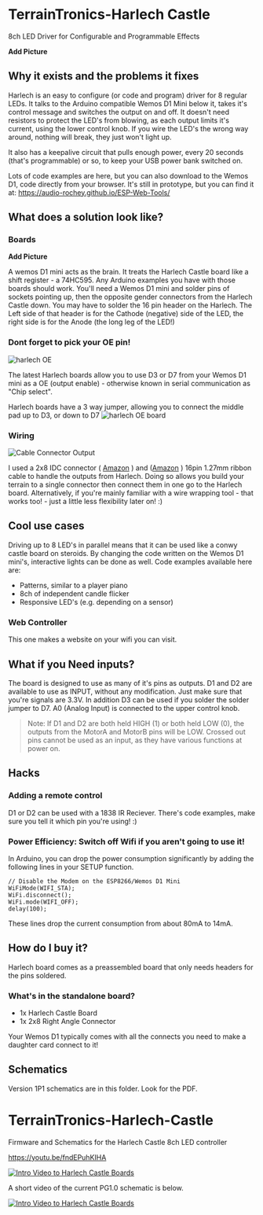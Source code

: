 # TerrainTronics-Harlech Castle
8ch LED Driver for Configurable and Programmable Effects

**Add Picture**

## Why it exists and the problems it fixes
Harlech is an easy to configure (or code and program) driver for 8 regular LEDs. It talks to the Arduino compatible Wemos D1 Mini below it, takes it's control message and switches the output on and off.
It doesn't need resistors to protect the LED's from blowing, as each output limits it's current, using the lower control knob. If you wire the LED's the wrong way around, nothing will break, they just won't light up.

It also has a keepalive circuit that pulls enough power, every 20 seconds (that's programmable) or so, to keep your USB power bank switched on.

Lots of code examples are here, but you can also download to the Wemos D1, code directly from your browser. It's still in prototype, but you can find it at: https://audio-rochey.github.io/ESP-Web-Tools/

## What does a solution look like?

### Boards

**Add Picture** 

A wemos D1 mini acts as the brain. It treats the Harlech Castle board like a shift register - a 74HC595. Any Arduino examples you have with those boards should work.
You'll need a Wemos D1 mini and solder pins of sockets pointing up, then the opposite gender connectors from the Harlech Castle down. You may have to solder the 16 pin header on the Harlech. The Left side of that header is for the Cathode (negative) side of the LED, the right side is for the Anode (the long leg of the LED!)

### Dont forget to pick your OE pin!
![harlech OE](https://github.com/user-attachments/assets/75b23354-1ef6-4cb9-a819-4b2383ed7cc9)

The latest Harlech boards allow you to use D3 or D7 from your Wemos D1 mini as a OE (output enable) - otherwise known in serial communication as "Chip select".

Harlech boards have a 3 way jumper, allowing you to connect the middle pad up to D3, or down to D7
![harlech OE board](https://github.com/user-attachments/assets/57fc10c7-783e-4552-923b-75b468a5e074)


### Wiring

![Cable Connector Output](https://github.com/user-attachments/assets/994369ca-0bff-40fa-ae99-cdc0f2c93ae0)

I used a 2x8 IDC connector ( [Amazon](https://a.co/d/hbylqzd) ) and ([Amazon](https://a.co/d/8xHjDtx) ) 16pin 1.27mm ribbon cable to handle the outputs from Harlech. 
Doing so allows you build your terrain to a single connector then connect them in one go to the Harlech board. 
Alternatively, if you're mainly familiar with a wire wrapping tool - that works too! - just a little less flexibility later on! :)


## Cool use cases
Driving up to 8 LED's in parallel means that it can be used like a conwy castle board on steroids. By changing the code written on the Wemos D1 mini's, interactive lights can be done as well. Code examples available here are:
- Patterns, similar to a player piano
- 8ch of independent candle flicker
- Responsive LED's (e.g. depending on a sensor)


### Web Controller

This one makes a website on your wifi you can visit.

## What if you Need inputs?
The board is designed to use as many of it's pins as outputs. D1 and D2 are available to use as INPUT, without any modification. Just make sure that you're signals are 3.3V. In addition D3 can be used if you solder the solder jumper to D7. A0 (Analog Input) is connected to the upper control knob.

> Note: If D1 and D2 are both held HIGH (1) or both held LOW (0), the outputs from the MotorA and MotorB pins will be LOW.
Crossed out pins cannot be used as an input, as they have various functions at power on.

## Hacks

### Adding a remote control
D1 or D2 can be used with a 1838 IR Reciever. There's code examples, make sure you tell it which pin you're using! :)

### Power Efficiency: Switch off Wifi if you aren't going to use it!

In Arduino, you can drop the power consumption significantly by adding the following lines in your SETUP function.

```
// Disable the Modem on the ESP8266/Wemos D1 Mini
WiFiMode(WIFI_STA);
WiFi.disconnect(); 
WiFi.mode(WIFI_OFF);
delay(100);
```
These lines drop the current consumption from about 80mA to 14mA.

## How do I buy it?

Harlech board comes as a preassembled board that only needs headers for the pins soldered.

### What's in the standalone board?
- 1x Harlech Castle Board
- 1x 2x8 Right Angle Connector
  
Your Wemos D1 typically comes with all the connects you need to make a daughter card connect to it!

## Schematics

Version 1P1 schematics are in this folder. Look for the PDF.

# TerrainTronics-Harlech-Castle
Firmware and Schematics for the Harlech Castle 8ch LED controller

https://youtu.be/fndEPuhKIHA

[![Intro Video to Harlech Castle Boards](https://img.youtube.com/vi/fndEPuhKIHA/0.jpg)](https://www.youtube.com/watch?v=fndEPuhKIHA)

A short video of the current PG1.0 schematic is below.

[![Intro Video to Harlech Castle Boards](https://img.youtube.com/vi/SuaxnXeibzg/0.jpg)](https://www.youtube.com/watch?v=SuaxnXeibzg)
